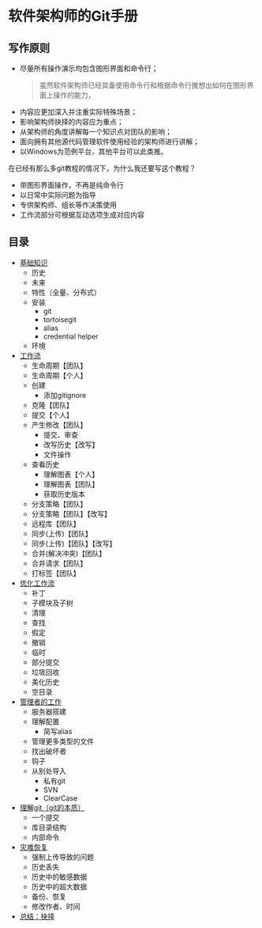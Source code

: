 # 软件架构师的Git手册

## 写作原则

* 尽量所有操作演示均包含图形界面和命令行；
  > 虽然软件架构师已经具备使用命令行和根据命令行推想出如何在图形界面上操作的能力，
* 内容应更加深入并注重实际特殊场景；
* 影响架构师抉择的内容应为重点；
* 从架构师的角度讲解每一个知识点对团队的影响；
* 面向拥有其他源代码管理软件使用经验的架构师进行讲解；
* 以Windows为范例平台，其他平台可以此类推。


在已经有那么多git教程的情况下，为什么我还要写这个教程？

* 带图形界面操作，不再是纯命令行
* 以日常中实际问题为指导
* 专供架构师、组长等作决策使用
* 工作流部分可根据互动选项生成对应内容

## 目录

* [基础知识](01-basic)
  * 历史
  * 未来
  * 特性（全量、分布式）
  * 安装
    * git
    * tortoisegit
    * alias
    * credential helper
  * 环境
* [工作流](02-workflow)
  * 生命周期【团队】
  * 生命周期【个人】
  * 创建
    * 添加gitignore
  * 克隆【团队】
  * 提交【个人】
  * 产生修改【团队】
    * 提交、审查
    * 改写历史【改写】
    * 文件操作
  * 查看历史
    * 理解图表【个人】
    * 理解图表【团队】
    * 获取历史版本
  * 分支策略【团队】
  * 分支策略【团队】【改写】
  * 远程库【团队】
  * 同步(上传)【团队】
  * 同步(上传)【团队】【改写】
  * 合并(解决冲突)【团队】
  * 合并请求【团队】
  * 打标签【团队】
* [优化工作流](03-enabler)
  * 补丁
  * 子模块及子树
  * 清理
  * 查找
  * 假定
  * 撤销
  * 临时
  * 部分提交
  * 垃圾回收
  * 美化历史
  * 空目录
* [管理者的工作](04-manager)
  * 服务器搭建
  * 理解配置
    * 简写alias
  * 管理更多类型的文件
  * 找出破坏者
  * 钩子
  * 从别处导入
    * 私有git
    * SVN
    * ClearCase
* [理解git（git的本质）](05-essence)
  * 一个提交
  * 库目录结构
  * 内部命令
* [灾难恢复](06-recovery)
  * 强制上传导致的问题
  * 历史丢失
  * 历史中的敏感数据
  * 历史中的超大数据
  * 备份、恢复
  * 修改作者、时间
* [总结：抉择](07-summary)
